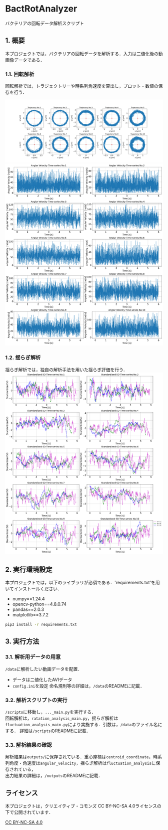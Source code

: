# BactRotAnalyzer
バクテリアの回転データ解析スクリプト

## 1. 概要
本プロジェクトでは，バクテリアの回転データを解析する．入力は二値化後の動画像データである．

### 1.1. 回転解析
回転解析では，トラジェクトリーや時系列角速度を算出し，プロット・数値の保存を行う．

![image](outputs/test_data/centroid_coordinate/trajectory.png)
![image](outputs/test_data/angular_velocity/angular-velocity_time-series.png)

### 1.2. 揺らぎ解析
揺らぎ解析では，独自の解析手法を用いた揺らぎ評価を行う．
![image](outputs/test_data/fluctuation_analysis/SD-time-series/SD-time-series_all_standardized.png)


## 2. 実行環境設定
本プロジェクトでは，以下のライブラリが必須である．'requirements.txt'を用いてインストールください．
- numpy==1.24.4
- opencv-python==4.8.0.74
- pandas==2.0.3
- matplotlib==3.7.2

```bash
pip3 install -r requirements.txt
```

## 3. 実行方法
### 3.1. 解析用データの用意
`/data`に解析したい動画データを配置．
- データは二値化したAVIデータ
- `config.ini`を設定
命名規則等の詳細は，`/data`のREADMEに記載．

### 3.2. 解析スクリプトの実行
`/scripts`に移動し，`..._main.py`を実行する．<br>
回転解析は，`ratation_analysis_main.py`，揺らぎ解析は`fluctuation_analysis_main.py`により実施する．引数は，`/data`のファイル名にする．
詳細は`/scripts`のREADMEに記載．

### 3.3. 解析結果の確認
解析結果は`outputs/`に保存されている．重心座標は`centroid_coordinate`，時系列角度・角速度は`angular_velocity`，揺らぎ解析は`fluctuation_analysis`に保存されている，<br>
出力結果の詳細は，`/outputs`のREADMEに記載．


## ライセンス
本プロジェクトは，クリエイティブ・コモンズ CC BY-NC-SA 4.0ライセンスの下で公開されています．

[CC BY-NC-SA 4.0](https://creativecommons.org/licenses/by-nc-sa/4.0/deed.ja)
